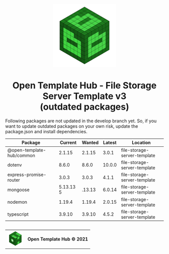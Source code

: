 <p align="center">
  <a href="https://opentemplatehub.com">
    <img src="https://raw.githubusercontent.com/open-template-hub/open-template-hub.github.io/master/assets/logo/server/file-storage-server-logo.png" alt="Logo" width=200>
  </a>
</p>


<h1 align="center">
Open Template Hub - File Storage Server Template v3
  <br/>
(outdated packages)
</h1>

Following packages are not updated in the develop branch yet. So, if you want to update outdated packages on your own risk, update the package.json and install dependencies.

| Package                     | Current    | Wanted   | Latest   | Location |
| --- | --- | --- | --- | --- |
| @open-template-hub/common   |  2.1.15    | 2.1.15   |  3.0.1   | file-storage-server-template |
| dotenv                      |   8.6.0    |  8.6.0   | 10.0.0   | file-storage-server-template |
| express-promise-router      |   3.0.3    |  3.0.3   |  4.1.1   | file-storage-server-template |
| mongoose                    | 5.13.13  5 | .13.13   | 6.0.14   | file-storage-server-template |
| nodemon                     |  1.19.4    | 1.19.4   | 2.0.15   | file-storage-server-template |
| typescript                  |  3.9.10    | 3.9.10   |  4.5.2   | file-storage-server-template |

<table align="right"><tr><td><a href="https://opentemplatehub.com"><img src="https://raw.githubusercontent.com/open-template-hub/open-template-hub.github.io/master/assets/logo/brand-logo.png" width="50px" alt="oth"/></a></td><td><b>Open Template Hub © 2021</b></td></tr></table>

